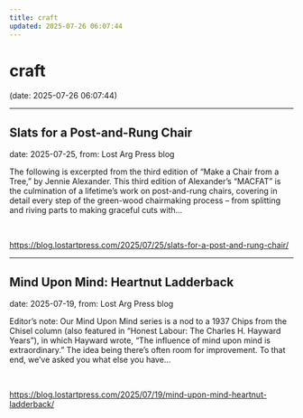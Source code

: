 ```yaml
---
title: craft
updated: 2025-07-26 06:07:44
---
```


# craft

(date: 2025-07-26 06:07:44)

---

## Slats for a Post-and-Rung Chair

date: 2025-07-25, from: Lost Arg Press blog

The following is excerpted from the third edition of “Make a Chair from a Tree,” by Jennie Alexander. This third edition of Alexander’s “MACFAT” is the culmination of a lifetime’s work on post-and-rung chairs, covering in detail every step of the green-wood chairmaking process – from splitting and riving parts to making graceful cuts with... 

<br> 

<https://blog.lostartpress.com/2025/07/25/slats-for-a-post-and-rung-chair/>

---

## Mind Upon Mind: Heartnut Ladderback

date: 2025-07-19, from: Lost Arg Press blog

Editor’s note: Our Mind Upon Mind series is a nod to a&#160;1937 Chips from the Chisel column&#160;(also featured in “Honest Labour: The Charles H. Hayward Years”), in which Hayward wrote, “The influence of mind upon mind is extraordinary.” The idea being there’s often room for improvement.&#160;To that end, we’ve asked you what else you have... 

<br> 

<https://blog.lostartpress.com/2025/07/19/mind-upon-mind-heartnut-ladderback/>

